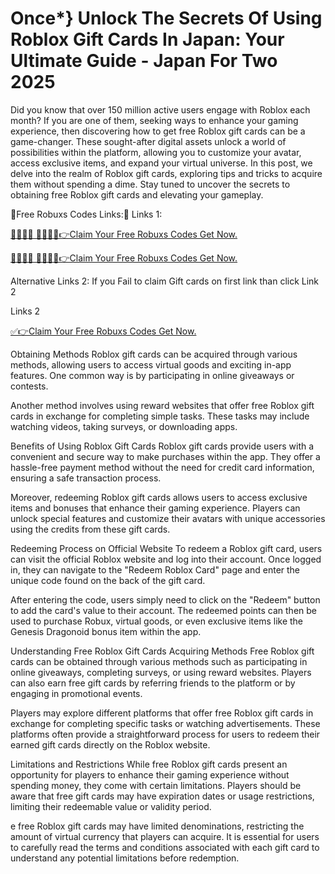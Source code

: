 # Once*} Unlock The Secrets Of Using Roblox Gift Cards In Japan: Your Ultimate Guide - Japan For Two 2025

Did you know that over 150 million active users engage with Roblox each month? If you are one of them, seeking ways to enhance your gaming experience, then discovering how to get free Roblox gift cards can be a game-changer. These sought-after digital assets unlock a world of possibilities within the platform, allowing you to customize your avatar, access exclusive items, and expand your virtual universe. In this post, we delve into the realm of Roblox gift cards, exploring tips and tricks to acquire them without spending a dime. Stay tuned to uncover the secrets to obtaining free Roblox gift cards and elevating your gameplay.

💯Free Robuxs Codes Links:💯
Links 1:

[🔴🔴✅🆓 🎁🎁🎁🎁👉Claim Your Free Robuxs Codes Get Now.](https://appbitly.com/juAHj)

[🔴🔴✅🆓 🎁🎁🎁🎁👉Claim Your Free Robuxs Codes Get Now.](https://appbitly.com/juAHj)

Alternative Links 2: If you Fail to claim Gift cards on first link than click Link 2

Links 2

[✅👉Claim Your Free Robuxs Codes Get Now.](https://appbitly.com/juAHj)

Obtaining Methods
Roblox gift cards can be acquired through various methods, allowing users to access virtual goods and exciting in-app features. One common way is by participating in online giveaways or contests.

Another method involves using reward websites that offer free Roblox gift cards in exchange for completing simple tasks. These tasks may include watching videos, taking surveys, or downloading apps.

Benefits of Using Roblox Gift Cards
Roblox gift cards provide users with a convenient and secure way to make purchases within the app. They offer a hassle-free payment method without the need for credit card information, ensuring a safe transaction process.

Moreover, redeeming Roblox gift cards allows users to access exclusive items and bonuses that enhance their gaming experience. Players can unlock special features and customize their avatars with unique accessories using the credits from these gift cards.

Redeeming Process on Official Website
To redeem a Roblox gift card, users can visit the official Roblox website and log into their account. Once logged in, they can navigate to the "Redeem Roblox Card" page and enter the unique code found on the back of the gift card.

After entering the code, users simply need to click on the "Redeem" button to add the card's value to their account. The redeemed points can then be used to purchase Robux, virtual goods, or even exclusive items like the Genesis Dragonoid bonus item within the app.

Understanding Free Roblox Gift Cards
Acquiring Methods
Free Roblox gift cards can be obtained through various methods such as participating in online giveaways, completing surveys, or using reward websites. Players can also earn free gift cards by referring friends to the platform or by engaging in promotional events.

Players may explore different platforms that offer free Roblox gift cards in exchange for completing specific tasks or watching advertisements. These platforms often provide a straightforward process for users to redeem their earned gift cards directly on the Roblox website.

Limitations and Restrictions
While free Roblox gift cards present an opportunity for players to enhance their gaming experience without spending money, they come with certain limitations. Players should be aware that free gift cards may have expiration dates or usage restrictions, limiting their redeemable value or validity period.

e free Roblox gift cards may have limited denominations, restricting the amount of virtual currency that players can acquire. It is essential for users to carefully read the terms and conditions associated with each gift card to understand any potential limitations before redemption.
